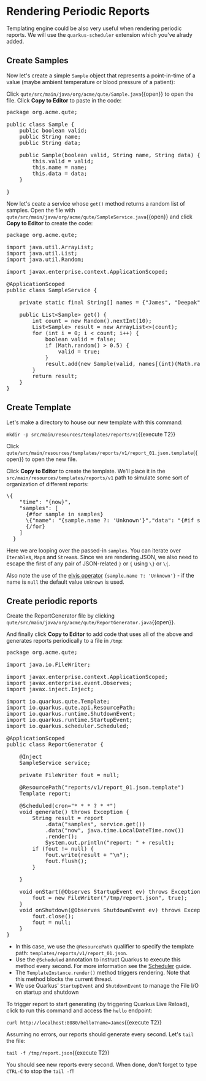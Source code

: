 # Rendering Periodic Reports

Templating engine could be also very useful when rendering periodic reports. We will use the `quarkus-scheduler` extension which you've alrady added.

## Create Samples

Now let's create a simple `Sample` object that represents a point-in-time of a value (maybe ambient temperature or blood pressure of a patient):

Click `qute/src/main/java/org/acme/qute/Sample.java`{{open}} to open the file. Click **Copy to Editor** to paste in the code:

<pre class="file" data-filename="./qute/src/main/java/org/acme/qute/Sample.java" data-target="replace">
package org.acme.qute;

public class Sample {
    public boolean valid;
    public String name;
    public String data;

    public Sample(boolean valid, String name, String data) {
        this.valid = valid;
        this.name = name;
        this.data = data;
    }

}
</pre>

Now let's ceate a service whose `get()` method returns a random list of samples. Open the file with `qute/src/main/java/org/acme/qute/SampleService.java`{{open}} and click **Copy to Editor** to create the code:

<pre class="file" data-filename="./qute/src/main/java/org/acme/qute/SampleService.java" data-target="replace">
package org.acme.qute;

import java.util.ArrayList;
import java.util.List;
import java.util.Random;

import javax.enterprise.context.ApplicationScoped;

@ApplicationScoped
public class SampleService {

    private static final String[] names = {&quot;James&quot;, &quot;Deepak&quot;, &quot;Daniel&quot;, &quot;Shaaf&quot;, &quot;Jeff&quot;, &quot;Sally&quot;};

    public List&lt;Sample&gt; get() {
        int count = new Random().nextInt(10);
        List&lt;Sample&gt; result = new ArrayList&lt;&gt;(count);
        for (int i = 0; i &lt; count; i++) {
            boolean valid = false;
            if (Math.random() &gt; 0.5) {
                valid = true;
            }
            result.add(new Sample(valid, names[(int)(Math.random() * names.length)], Math.random() + &quot;&quot;));
        }
        return result;
    }
}
</pre>

## Create Template

Let's make a directory to house our new template with this command:

`mkdir -p src/main/resources/templates/reports/v1`{{execute T2}}

Click `qute/src/main/resources/templates/reports/v1/report_01.json.template`{{open}} to open the new file.

Click **Copy to Editor** to create the template. We'll place it in the `src/main/resources/templates/reports/v1` path to simulate some sort of organization of different reports:

<pre class="file" data-filename="./qute/src/main/resources/templates/reports/v1/report_01.json.template" data-target="replace">
\{
    "time": "{now}",
    "samples": [
      {#for sample in samples}
      \{"name": "{sample.name ?: 'Unknown'}","data": "{#if sample.valid}{sample.data}{#else}--Invalid--{/if}"}{#if count < samples.size },{/if}
      {/for}
    ]
  }
</pre>

Here we are looping over the passed-in `samples`. You can iterate over `Iterable`s, `Map`s and `Stream`s. Since we are rendering JSON, we also need to escape the first of any pair of JSON-related `}` or `{` using `\}` or `\{`.

Also note the use of the [elvis operator](https://en.wikipedia.org/wiki/Elvis_operator) `{sample.name ?: 'Unknown'}` - if the name is `null` the default value `Unknown` is used.

## Create periodic reports

Create the ReportGenerator file by clicking `qute/src/main/java/org/acme/qute/ReportGenerator.java`{{open}}.

And finally click **Copy to Editor** to add code that uses all of the above and generates reports periodically to a file in `/tmp`:

<pre class="file" data-filename="./qute/src/main/java/org/acme/qute/ReportGenerator.java" data-target="replace">
package org.acme.qute;

import java.io.FileWriter;

import javax.enterprise.context.ApplicationScoped;
import javax.enterprise.event.Observes;
import javax.inject.Inject;

import io.quarkus.qute.Template;
import io.quarkus.qute.api.ResourcePath;
import io.quarkus.runtime.ShutdownEvent;
import io.quarkus.runtime.StartupEvent;
import io.quarkus.scheduler.Scheduled;

@ApplicationScoped
public class ReportGenerator {

    @Inject
    SampleService service;

    private FileWriter fout = null;

    @ResourcePath("reports/v1/report_01.json.template")
    Template report;

    @Scheduled(cron="* * * ? * *")
    void generate() throws Exception {
        String result = report
            .data("samples", service.get())
            .data("now", java.time.LocalDateTime.now())
            .render();
            System.out.println("report: " + result);
        if (fout != null) {
            fout.write(result + "\n");
            fout.flush();
        }

    }

    void onStart(@Observes StartupEvent ev) throws Exception {
        fout = new FileWriter("/tmp/report.json", true);
    }
    void onShutdown(@Observes ShutdownEvent ev) throws Exception {
        fout.close();
        fout = null;
    }
}
</pre>

* In this case, we use the `@ResourcePath` qualifier to specify the template path: `templates/reports/v1/report_01.json`.
* Use the `@Scheduled` annotation to instruct Quarkus to execute this method every second. For more information see the [Scheduler](https://quarkus.io/guides/scheduler) guide.
* The `TemplateInstance.render()` method triggers rendering. Note that this method blocks the current thread.
* We use Quarkus' `StartupEvent` and `ShutdownEvent` to manage the File I/O on startup and shutdown

To trigger report to start generating (by triggering Quarkus Live Reload), click to run this command and access the `hello` endpoint:

`curl http://localhost:8080/hello?name=James`{{execute T2}}

Assuming no errors, our reports should generate every second. Let's `tail` the file:

`tail -f /tmp/report.json`{{execute T2}}

You should see new reports every second. When done, don't forget to type `CTRL-C` to stop the `tail -f`!
